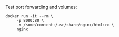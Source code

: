 
Test port forwarding and volumes:

    docker run -it --rm \
         -p 8080:80 \
         -v /some/content:/usr/share/nginx/html:ro \
         nginx

